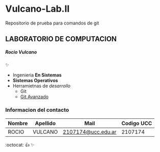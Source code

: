 # Vulcano-Lab.II
Repositorio de prueba para comandos de git

## LABORATORIO DE COMPUTACION
##### Rocio Vulcano  
:sparkles:
* Ingenieria **En Sistemas**
*  **Sistemas Operativos** 
* Herramietnas de _desarrollo_
 	* Git
	* [Git Avanzado](http://ucc-labcompu2.github.io/filminas/U2_git_avanzado.html#/)

### Informacion del contacto
| Nombre | Apellido |Mail              | Codigo UCC|
|--------|----------|------------------|-----------|
|ROCIO   |VULCANO   |2107174@ucc.edu.ar|2107174    |

:octocat:
:+1:
:sparkles: